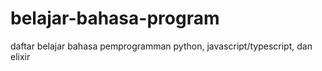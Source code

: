 # belajar-bahasa-program
daftar belajar bahasa pemprogramman python, javascript/typescript, dan elixir
